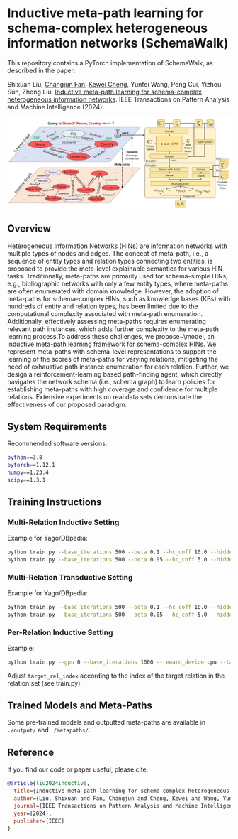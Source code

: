 # Inductive meta-path learning for schema-complex heterogeneous information networks (SchemaWalk) 

This repository contains a PyTorch implementation of SchemaWalk, as described in the paper:

Shixuan Liu, [Changjun Fan](https://github.com/FFrankyy), [Kewei Cheng](https://github.com/vivian1993), Yunfei Wang, Peng Cui, Yizhou Sun, Zhong Liu. [Inductive meta-path learning for schema-complex heterogeneous information networks](https://ieeexplore.ieee.org/abstract/document/10613499/). IEEE Transactions on Pattern Analysis and Machine Intelligence (2024). 

![Overview](https://github.com/shixuanliu-andy/SchemaWalk/blob/main/paper/overview.jpg)


## Overview

Heterogeneous Information Networks (HINs) are information networks with multiple types of nodes and edges. The concept of meta-path, i.e., a sequence of entity types and relation types connecting two entities, is proposed to provide the meta-level explainable semantics for various HIN tasks. Traditionally, meta-paths are primarily used for schema-simple HINs, e.g., bibliographic networks with only a few entity types, where meta-paths are often enumerated with domain knowledge. However, the adoption of meta-paths for schema-complex HINs, such as knowledge bases (KBs) with hundreds of entity and relation types, has been limited due to the computational complexity associated with meta-path enumeration. Additionally, effectively assessing meta-paths requires enumerating relevant path instances, which adds further complexity to the meta-path learning process.To address these challenges, we propose~\model, an inductive meta-path learning framework for schema-complex HINs. We represent meta-paths with schema-level representations to support the learning of the scores of meta-paths for varying relations, mitigating the need of exhaustive path instance enumeration for each relation. Further, we design a reinforcement-learning based path-finding agent, which directly navigates the network schema (i.e., schema graph) to learn policies for establishing meta-paths with high coverage and confidence for multiple relations. Extensive experiments on real data sets demonstrate the effectiveness of our proposed paradigm.

## System Requirements

Recommended software versions:

```bash
python==3.8
pytorch==1.12.1
numpy==1.23.4
scipy==1.3.1
```

## Training Instructions

### Multi-Relation Inductive Setting

Example for Yago/DBpedia:

```bash
python train.py --base_iterations 500 --beta 0.1 --hc_coff 10.0 --hidden_size 200 --reward_device auto --global_coverage --gpu 0
python train.py --base_iterations 500 --beta 0.05 --hc_coff 5.0 --hidden_size 400 --reward_device auto --global_coverage --gpu 0
```
### Multi-Relation Transductive Setting

Example for Yago/DBpedia:

```bash
python train.py --base_iterations 500 --beta 0.1 --hc_coff 10.0 --hidden_size 200 --reward_device auto --global_coverage --gpu 0 --transductive
python train.py --base_iterations 500 --beta 0.05 --hc_coff 5.0 --hidden_size 400 --reward_device auto --global_coverage --gpu 0 --transductive
```

### Per-Relation Inductive Setting

Example:

```bash
python train.py --gpu 0 --base_iterations 1000 --reward_device cpu --target_rel_index 1 --hc_coff 10 --beta 0.05
```

Adjust `target_rel_index` according to the index of the target relation in the relation set (see train.py).

## Trained Models and Meta-Paths

Some pre-trained models and outputted meta-paths are available in `./output/` and `./metapaths/`.


## Reference

If you find our code or paper useful, please cite:

```bibtex
@article{liu2024inductive,
  title={Inductive meta-path learning for schema-complex heterogeneous information networks},
  author={Liu, Shixuan and Fan, Changjun and Cheng, Kewei and Wang, Yunfei and Cui, Peng and Sun, Yizhou and Liu, Zhong},
  journal={IEEE Transactions on Pattern Analysis and Machine Intelligence},
  year={2024},
  publisher={IEEE}
}
```
